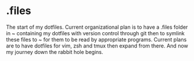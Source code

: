 # .files

The start of my dotfiles. Current organizational plan is to have a .files folder in ~ containing my dotfiles with version control through git then to symlink these files to ~ for them to be read by appropriate programs. Current plans are to have dotfiles for vim, zsh and tmux then expand from there. And now my journey down the rabbit hole begins.
